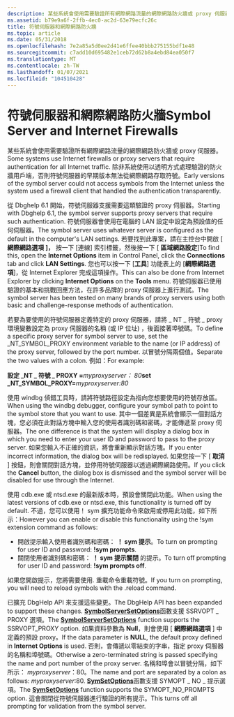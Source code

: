```yaml
---
description: 某些系統會使用需要驗證所有網際網路流量的網際網路防火牆或 proxy 伺服器。
ms.assetid: b79e9a6f-2ffb-4ec0-ac2d-63e79ecfc26c
title: 符號伺服器和網際網路防火牆
ms.topic: article
ms.date: 05/31/2018
ms.openlocfilehash: 7e2a85a5d0ee2d41e6ffee40bbb275155bdf1e48
ms.sourcegitcommit: c7add10d695482e1ceb72d62b8a4ebd84ea050f7
ms.translationtype: MT
ms.contentlocale: zh-TW
ms.lasthandoff: 01/07/2021
ms.locfileid: "104510428"
---
```

# <a name="symbol-server-and-internet-firewalls"></a><span data-ttu-id="b5dc5-103">符號伺服器和網際網路防火牆</span><span class="sxs-lookup"><span data-stu-id="b5dc5-103">Symbol Server and Internet Firewalls</span></span>

<span data-ttu-id="b5dc5-104">某些系統會使用需要驗證所有網際網路流量的網際網路防火牆或 proxy 伺服器。</span><span class="sxs-lookup"><span data-stu-id="b5dc5-104">Some systems use Internet firewalls or proxy servers that require authentication for all Internet traffic.</span></span> <span data-ttu-id="b5dc5-105">除非系統使用以透明方式處理驗證的防火牆用戶端，否則符號伺服器的早期版本無法從網際網路存取符號。</span><span class="sxs-lookup"><span data-stu-id="b5dc5-105">Early versions of the symbol server could not access symbols from the Internet unless the system used a firewall client that handled the authentication transparently.</span></span>

<span data-ttu-id="b5dc5-106">從 Dbghelp 6.1 開始，符號伺服器支援需要這類驗證的 proxy 伺服器。</span><span class="sxs-lookup"><span data-stu-id="b5dc5-106">Starting with Dbghelp 6.1, the symbol server supports proxy servers that require such authentication.</span></span> <span data-ttu-id="b5dc5-107">符號伺服器會使用在電腦的 LAN 設定中設定為預設值的任何伺服器。</span><span class="sxs-lookup"><span data-stu-id="b5dc5-107">The symbol server uses whatever server is configured as the default in the computer's LAN settings.</span></span> <span data-ttu-id="b5dc5-108">若要找到此專案，請在主控台中開啟 [ **網際網路選項** **]，** 按一下 [連線] 索引標籤，然後按一下 [ **區域網路設定**]</span><span class="sxs-lookup"><span data-stu-id="b5dc5-108">To find this, open the **Internet Options** item in Control Panel, click the **Connections** tab and click **LAN Settings**.</span></span> <span data-ttu-id="b5dc5-109">您也可以按一下 [**工具**] 功能表上的 [**網際網路選項**]，從 Internet Explorer 完成這項操作。</span><span class="sxs-lookup"><span data-stu-id="b5dc5-109">This can also be done from Internet Explorer by clicking **Internet Options** on the **Tools** menu.</span></span> <span data-ttu-id="b5dc5-110">符號伺服器已使用驗證的基本和挑戰回應方法，在許多品牌的 proxy 伺服器上進行測試。</span><span class="sxs-lookup"><span data-stu-id="b5dc5-110">The symbol server has been tested on many brands of proxy servers using both basic and challenge-response methods of authentication.</span></span>

<span data-ttu-id="b5dc5-111">若要為要使用的符號伺服器定義特定的 proxy 伺服器，請將 \_ NT \_ 符號 \_ proxy 環境變數設定為 proxy 伺服器的名稱 (或 IP 位址) ，後面接著埠號碼。</span><span class="sxs-lookup"><span data-stu-id="b5dc5-111">To define a specific proxy server for symbol server to use, set the \_NT\_SYMBOL\_PROXY environment variable to the name (or IP address) of the proxy server, followed by the port number.</span></span> <span data-ttu-id="b5dc5-112">以冒號分隔兩個值。</span><span class="sxs-lookup"><span data-stu-id="b5dc5-112">Separate the two values with a colon.</span></span> <span data-ttu-id="b5dc5-113">例如：</span><span class="sxs-lookup"><span data-stu-id="b5dc5-113">For example:</span></span>

<span data-ttu-id="b5dc5-114">**設定 \_NT \_ 符號 \_ PROXY =**_myproxyserver_*_： 80_*</span><span class="sxs-lookup"><span data-stu-id="b5dc5-114">**set \_NT\_SYMBOL\_PROXY=**_myproxyserver_*_:80_*</span></span>

<span data-ttu-id="b5dc5-115">使用 windbg 偵錯工具時，請將符號路徑設定為指向您想要使用的符號存放區。</span><span class="sxs-lookup"><span data-stu-id="b5dc5-115">When using the windbg debugger, configure your symbol path to point to the symbol store that you want to use.</span></span> <span data-ttu-id="b5dc5-116">其中一個差異是系統會顯示一個對話方塊，您必須在此對話方塊中輸入您的使用者識別碼和密碼，才能傳遞至 proxy 伺服器。</span><span class="sxs-lookup"><span data-stu-id="b5dc5-116">The one difference is that the system will display a dialog box in which you need to enter your user ID and password to pass to the proxy server.</span></span> <span data-ttu-id="b5dc5-117">如果您輸入不正確的資訊，將會重新顯示對話方塊。</span><span class="sxs-lookup"><span data-stu-id="b5dc5-117">If you enter incorrect information, the dialog box will be redisplayed.</span></span> <span data-ttu-id="b5dc5-118">如果您按一下 [ **取消** ] 按鈕，則會關閉對話方塊，並停用符號伺服器以透過網際網路使用。</span><span class="sxs-lookup"><span data-stu-id="b5dc5-118">If you click the **Cancel** button, the dialog box is dismissed and the symbol server will be disabled for use through the Internet.</span></span>

<span data-ttu-id="b5dc5-119">使用 cdb.exe 或 ntsd.exe 的最新版本時，預設會關閉此功能。</span><span class="sxs-lookup"><span data-stu-id="b5dc5-119">When using the latest versions of cdb.exe or ntsd.exe, this functionality is turned off by default.</span></span> <span data-ttu-id="b5dc5-120">不過，您可以使用！ sym 擴充功能命令來啟用或停用此功能，如下所示：</span><span class="sxs-lookup"><span data-stu-id="b5dc5-120">However you can enable or disable this functionality using the !sym extension command as follows:</span></span>

-   <span data-ttu-id="b5dc5-121">開啟提示輸入使用者識別碼和密碼： **！ sym 提示**。</span><span class="sxs-lookup"><span data-stu-id="b5dc5-121">To turn on prompting for user ID and password: **!sym prompts**.</span></span>
-   <span data-ttu-id="b5dc5-122">關閉使用者識別碼和密碼： **！ sym 提示關閉** 的提示。</span><span class="sxs-lookup"><span data-stu-id="b5dc5-122">To turn off prompting for user ID and password: **!sym prompts off**.</span></span>

<span data-ttu-id="b5dc5-123">如果您開啟提示，您將需要使用. 重載命令重載符號。</span><span class="sxs-lookup"><span data-stu-id="b5dc5-123">If you turn on prompting, you will need to reload symbols with the .reload command.</span></span>

<span data-ttu-id="b5dc5-124">已擴充 DbgHelp API 來支援這些變更。</span><span class="sxs-lookup"><span data-stu-id="b5dc5-124">The DbgHelp API has been expanded to support these changes.</span></span> <span data-ttu-id="b5dc5-125">[**SymbolServerSetOptions**](/previous-versions//ms680676(v=vs.85))函數支援 SSRVOPT \_ PROXY 選項。</span><span class="sxs-lookup"><span data-stu-id="b5dc5-125">The [**SymbolServerSetOptions**](/previous-versions//ms680676(v=vs.85)) function supports the SSRVOPT\_PROXY option.</span></span> <span data-ttu-id="b5dc5-126">如果資料參數為 **Null**，則會使用 [ **網際網路選項** ] 中定義的預設 proxy。</span><span class="sxs-lookup"><span data-stu-id="b5dc5-126">If the data parameter is **NULL**, the default proxy defined in **Internet Options** is used.</span></span> <span data-ttu-id="b5dc5-127">否則，會傳遞以零結束的字串，指定 proxy 伺服器的名稱和埠號碼。</span><span class="sxs-lookup"><span data-stu-id="b5dc5-127">Otherwise a zero-terminated string is passed specifying the name and port number of the proxy server.</span></span> <span data-ttu-id="b5dc5-128">名稱和埠會以冒號分隔，如下所示： *myproxyserver*：80。</span><span class="sxs-lookup"><span data-stu-id="b5dc5-128">The name and port are separated by a colon as follows: *myproxyserver*:80.</span></span> <span data-ttu-id="b5dc5-129">[**SymSetOptions**](/windows/desktop/api/Dbghelp/nf-dbghelp-symsetoptions)函數支援 SYMOPT \_ NO \_ 提示選項。</span><span class="sxs-lookup"><span data-stu-id="b5dc5-129">The [**SymSetOptions**](/windows/desktop/api/Dbghelp/nf-dbghelp-symsetoptions) function supports the SYMOPT\_NO\_PROMPTS option.</span></span> <span data-ttu-id="b5dc5-130">這會關閉從符號伺服器進行驗證的所有提示。</span><span class="sxs-lookup"><span data-stu-id="b5dc5-130">This turns off all prompting for validation from the symbol server.</span></span>

 

 
